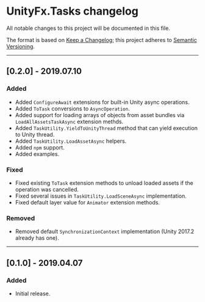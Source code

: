 # UnityFx.Tasks changelog
All notable changes to this project will be documented in this file.

The format is based on [Keep a Changelog](http://keepachangelog.com/); this project adheres to [Semantic Versioning](http://semver.org/).

-----------------------
## [0.2.0] - 2019.07.10

### Added
- Added `ConfigureAwait` extensions for built-in Unity async operations.
- Added `ToTask` conversions to `AsyncOperation`.
- Added support for loading arrays of objects from asset bundles via `LoadAllAssetsTaskAsync` extension methds.
- Added `TaskUtility.YieldToUnityThread` method that can yield execution to Unity thread.
- Added `TaskUtility.LoadAssetAsync` helpers.
- Added `npm` support.
- Added examples.

### Fixed
- Fixed existing `ToTask` extension methods to unload loaded assets if the operation was cancelled.
- Fixed several issues in `TaskUtility.LoadSceneAsync` implementation.
- Fixed default layer value for `Animator` extension methods.

### Removed
- Removed default `SynchronizationContext` implementation (Unity 2017.2 already has one).

-----------------------
## [0.1.0] - 2019.04.07

### Added
- Initial release.
